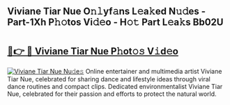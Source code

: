 ## Viviane Tiar Nue O𝚗𝚕yf𝚊ns L𝚎a𝚔ed N𝚞𝚍es - Part-1Xh P𝚑𝚘tos Vi𝚍𝚎o - H𝚘𝚝 Part L𝚎a𝚔s Bb02U

# <h2><a href="http://kf848w.oniu.top/?m=Viviane+Tiar+Nue">🔗👉 🔴 Viviane Tiar Nue P𝚑ot𝚘𝚜 V𝚒d𝚎o</a></h2>

[![Viviane Tiar Nue Nu𝚍e𝚜](https://i.imgur.com/0qMVB7G.gif)](http://kf848w.oniu.top/?m=Viviane+Tiar+Nue)
Online entertainer and multimedia artist Viviane Tiar Nue, celebrated for sharing dance and lifestyle ideas through viral dance routines and compact clips. Dedicated environmentalist Viviane Tiar Nue, celebrated for their passion and efforts to protect the natural world.  
